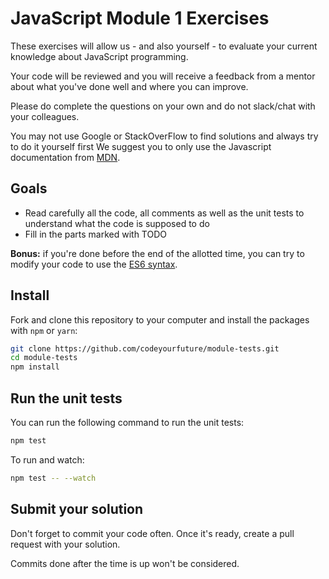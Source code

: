 # JavaScript Module 1 Exercises

These exercises will allow us - and also yourself - to evaluate your current knowledge about JavaScript programming.

Your code will be reviewed and you will receive a feedback from a mentor about what you've done well and where you can improve.

Please do complete the questions on your own and do not slack/chat with your colleagues.

You may not use Google or StackOverFlow to find solutions and always try to do it yourself first
We suggest you to only use the Javascript documentation from [MDN](https://developer.mozilla.org/en-US/docs/Web/JavaScript/Guide).

## Goals

* Read carefully all the code, all comments as well as the unit tests to understand what the code is supposed to do
* Fill in the parts marked with TODO

**Bonus:** if you're done before the end of the allotted time, you can try to modify your code to use the [ES6 syntax](https://babeljs.io/learn-es2015/).

## Install

Fork and clone this repository to your computer and install the packages with `npm` or `yarn`:

```sh
git clone https://github.com/codeyourfuture/module-tests.git
cd module-tests
npm install
```

## Run the unit tests

You can run the following command to run the unit tests:

```sh
npm test
```

To run and watch:

```sh
npm test -- --watch
```

## Submit your solution

Don't forget to commit your code often. Once it's ready, create a pull request with your solution.

Commits done after the time is up won't be considered.
